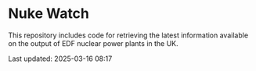 # Nuke Watch

This repository includes code for retrieving the latest information available on the output of EDF nuclear power plants in the UK.

Last updated: 2025-03-16 08:17